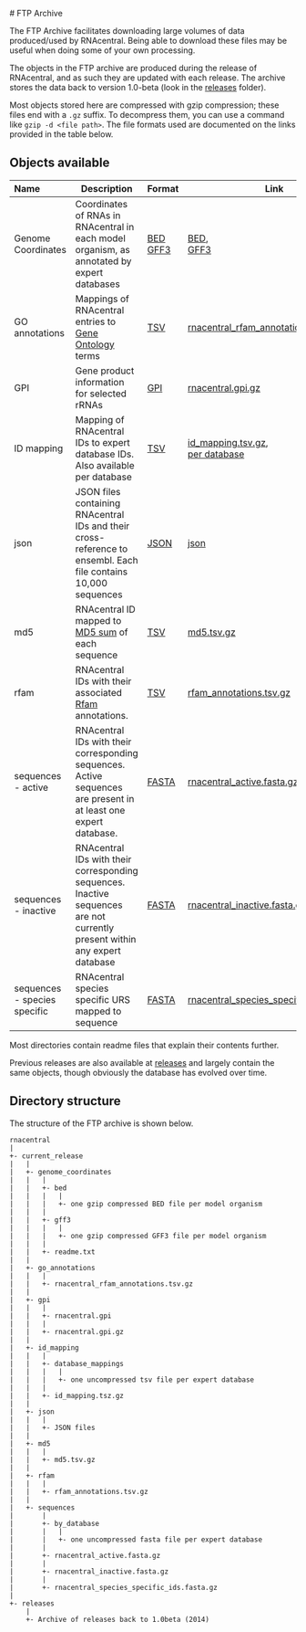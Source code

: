 
#<i class="fa fa-search"></i>  FTP Archive

The FTP Archive facilitates downloading large volumes of data produced/used by RNAcentral. Being able to download these files may be useful when doing some of your own processing.

The objects in the FTP archive are produced during the release of RNAcentral, and as such they are updated with each release. The archive stores
the data back to version 1.0-beta (look in the [releases](http://ftp.ebi.ac.uk/pub/databases/RNAcentral/releases/) folder).

Most objects stored here are compressed with gzip compression; these files end with a `.gz` suffix. To decompress them, you can use a command like `gzip -d <file path>`. The file formats used are documented on the links provided in the table below.

## Objects available

| Name  |  Description |  Format |  Link  |
|:------|--------------|----------|--------|
|  Genome Coordinates  | Coordinates of RNAs in RNAcentral in each model organism, as annotated by expert databases | [BED](http://www.ensembl.org/info/website/upload/bed.html)<br />[GFF3](https://github.com/The-Sequence-Ontology/Specifications/blob/master/gff3.md)  | [BED](http://ftp.ebi.ac.uk/pub/databases/RNAcentral/current_release/genome_coordinates/bed/),<br />[GFF3](http://ftp.ebi.ac.uk/pub/databases/RNAcentral/current_release/genome_coordinates/gff3/)  |
| GO annotations       | Mappings of RNAcentral entries to [Gene Ontology](http://geneontology.org/) terms  | [TSV](https://en.wikipedia.org/wiki/Tab-separated_values)  | [rnacentral_rfam_annotations.tsv.gz](http://ftp.ebi.ac.uk/pub/databases/RNAcentral/current_release/go_annotations/rnacentral_rfam_annotations.tsv.gz)  |
| GPI                  | Gene product information for selected rRNAs | [GPI](http://geneontology.org/docs/gene-product-information-gpi-format/)  | [rnacentral.gpi.gz](http://ftp.ebi.ac.uk/pub/databases/RNAcentral/current_release/gpi/rnacentral.gpi.gz)  |
| ID mapping  |  Mapping of RNAcentral IDs to expert database IDs. Also available per database  | [TSV](https://en.wikipedia.org/wiki/Tab-separated_values)  | [id_mapping.tsv.gz](http://ftp.ebi.ac.uk/pub/databases/RNAcentral/current_release/id_mapping/id_mapping.tsv.gz),<br />[per database](http://ftp.ebi.ac.uk/pub/databases/RNAcentral/current_release/id_mapping/database_mappings/)  |
| json | JSON files containing RNAcentral IDs and their cross-reference to ensembl. Each file contains 10,000 sequences | [JSON](https://en.wikipedia.org/wiki/JSON) | [json](http://ftp.ebi.ac.uk/pub/databases/RNAcentral/current_release/json/) |
| md5  | RNAcentral ID mapped to [MD5 sum](https://en.wikipedia.org/wiki/MD5) of each sequence   | [TSV](https://en.wikipedia.org/wiki/Tab-separated_values) | [md5.tsv.gz](http://ftp.ebi.ac.uk/pub/databases/RNAcentral/current_release/md5/md5.tsv.gz)  |
| rfam  | RNAcentral IDs with their associated [Rfam](https://rfam.xfam.org/) annotations.  | [TSV](https://en.wikipedia.org/wiki/Tab-separated_values)  | [rfam_annotations.tsv.gz](http://ftp.ebi.ac.uk/pub/databases/RNAcentral/current_release/rfam/rfam_annotations.tsv.gz)  |
| sequences - active | RNAcentral IDs with their corresponding sequences. Active sequences are present in at least one expert database. | [FASTA](https://en.wikipedia.org/wiki/FASTA_format)  | [rnacentral_active.fasta.gz](http://ftp.ebi.ac.uk/pub/databases/RNAcentral/current_release/sequences/rnacentral_active.fasta.gz) |
|sequences - inactive| RNAcentral IDs with their corresponding sequences. Inactive sequences are not currently present within any expert database |[FASTA](https://en.wikipedia.org/wiki/FASTA_format)|[rnacentral_inactive.fasta.gz](http://ftp.ebi.ac.uk/pub/databases/RNAcentral/current_release/sequences/rnacentral_inactive.fasta.gz)|
|sequences - species specific| RNAcentral species specific URS mapped to sequence | [FASTA](https://en.wikipedia.org/wiki/FASTA_format) | [rnacentral_species_specific_ids.fasta.gz](http://ftp.ebi.ac.uk/pub/databases/RNAcentral/current_release/sequences/rnacentral_species_specific_ids.fasta.gz) |

Most directories contain readme files that explain their contents further.

Previous releases are also available at [releases](http://ftp.ebi.ac.uk/pub/databases/RNAcentral/releases/) and largely contain the same objects, though obviously the database has evolved over time.

## Directory structure
The structure of the FTP archive is shown below.

```
rnacentral
|
+- current_release
|   |
|   +- genome_coordinates
|   |   |
|   |   +- bed
|   |   |   |
|   |   |   +- one gzip compressed BED file per model organism
|   |   |
|   |   +- gff3
|   |   |   |
|   |   |   +- one gzip compressed GFF3 file per model organism
|   |   |
|   |   +- readme.txt
|   |
|   +- go_annotations
|   |   |
|   |   +- rnacentral_rfam_annotations.tsv.gz
|   |
|   +- gpi
|   |   |
|   |   +- rnacentral.gpi
|   |   |
|   |   +- rnacentral.gpi.gz
|   |
|   +- id_mapping
|   |   |
|   |   +- database_mappings
|   |   |   |
|   |   |   +- one uncompressed tsv file per expert database
|   |   |
|   |   +- id_mapping.tsz.gz
|   |
|   +- json
|   |   |
|   |   +- JSON files
|   |
|   +- md5
|   |   |
|   |   +- md5.tsv.gz
|   |
|   +- rfam
|   |   |
|   |   +- rfam_annotations.tsv.gz
|   |
|   +- sequences
|       |
|       +- by_database
|       |   |
|       |   +- one uncompressed fasta file per expert database
|       |
|       +- rnacentral_active.fasta.gz
|       |
|       +- rnacentral_inactive.fasta.gz
|       |
|       +- rnacentral_species_specific_ids.fasta.gz
|
+- releases
    |
    +- Archive of releases back to 1.0beta (2014)
```
